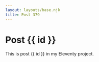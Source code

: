 ```yaml
---
layout: layouts/base.njk
title: Post 379
---
```


# Post {{ id }}

This is post {{ id }} in my Eleventy project.
